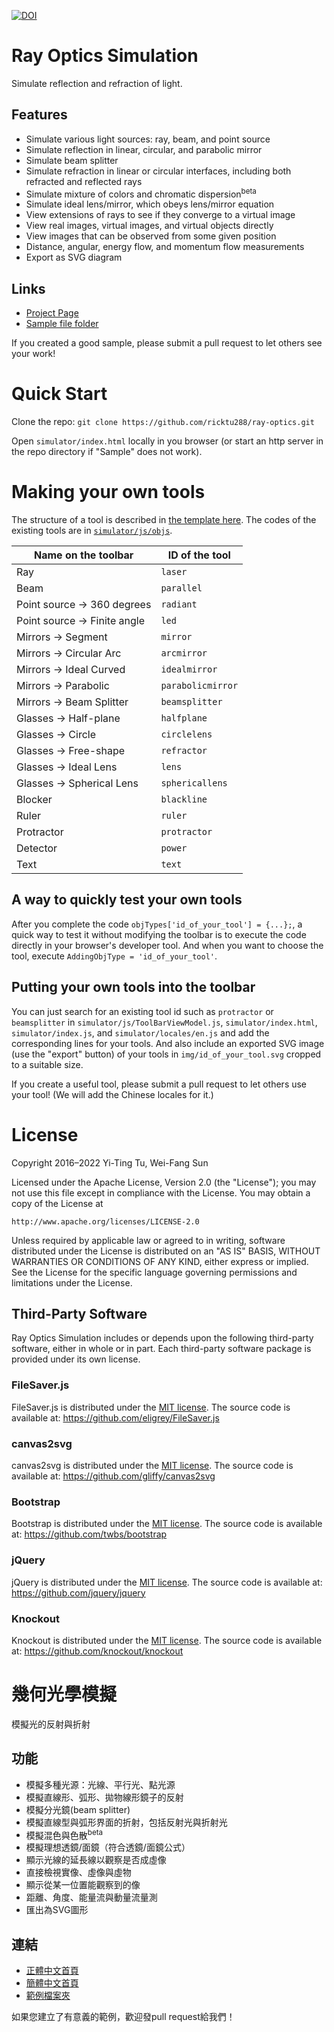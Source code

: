 [![DOI](https://zenodo.org/badge/DOI/10.5281/zenodo.6386611.svg)](https://doi.org/10.5281/zenodo.6386611)

# Ray Optics Simulation
Simulate reflection and refraction of light.

## Features
- Simulate various light sources: ray, beam, and point source
- Simulate reflection in linear, circular, and parabolic mirror
- Simulate beam splitter
- Simulate refraction in linear or circular interfaces, including both refracted and reflected rays
- Simulate mixture of colors and chromatic dispersion<sup>beta</sup>  
- Simulate ideal lens/mirror, which obeys lens/mirror equation
- View extensions of rays to see if they converge to a virtual image
- View real images, virtual images, and virtual objects directly
- View images that can be observed from some given position
- Distance, angular, energy flow, and momentum flow measurements
- Export as SVG diagram

## Links
- [Project Page](https://ricktu288.github.io/ray-optics/)
- [Sample file folder](/samples)

If you created a good sample, please submit a pull request to let others see your work!

# Quick Start

Clone the repo: `git clone https://github.com/ricktu288/ray-optics.git`

Open `simulator/index.html` locally in you browser (or start an http server in the repo directory if "Sample" does not work).

# Making your own tools

The structure of a tool is described in [the template here](tool_template.js). The codes of the existing tools are in [`simulator/js/objs`](simulator/js/objs).

| Name on the toolbar | ID of the tool |
| --- | --- |
| Ray | `laser` |
| Beam | `parallel` |
| Point source -> 360 degrees | `radiant` |
| Point source -> Finite angle | `led` |
| Mirrors -> Segment | `mirror` |
| Mirrors -> Circular Arc | `arcmirror` |
| Mirrors -> Ideal Curved | `idealmirror` |
| Mirrors -> Parabolic | `parabolicmirror` |
| Mirrors -> Beam Splitter | `beamsplitter` |
| Glasses -> Half-plane | `halfplane` |
| Glasses -> Circle | `circlelens` |
| Glasses -> Free-shape | `refractor` |
| Glasses -> Ideal Lens | `lens` |
| Glasses -> Spherical Lens | `sphericallens` |
| Blocker | `blackline` |
| Ruler | `ruler` |
| Protractor | `protractor` |
| Detector | `power` |
| Text | `text` |

## A way to quickly test your own tools

After you complete the code `objTypes['id_of_your_tool'] = {...};`, a quick way to test it without modifying the toolbar is to execute the code directly in your browser's developer tool. And when you want to choose the tool, execute `AddingObjType = 'id_of_your_tool'`.

## Putting your own tools into the toolbar

You can just search for an existing tool id such as `protractor` or `beamsplitter` in `simulator/js/ToolBarViewModel.js`, `simulator/index.html`, `simulator/index.js`, and `simulator/locales/en.js` and add the corresponding lines for your tools. And also include an exported SVG image (use the "export" button) of your tools in `img/id_of_your_tool.svg` cropped to a suitable size.

If you create a useful tool, please submit a pull request to let others use your tool! (We will add the Chinese locales for it.)

# License
Copyright 2016–2022 Yi-Ting Tu, Wei-Fang Sun

Licensed under the Apache License, Version 2.0 (the "License");
you may not use this file except in compliance with the License.
You may obtain a copy of the License at

    http://www.apache.org/licenses/LICENSE-2.0

Unless required by applicable law or agreed to in writing, software
distributed under the License is distributed on an "AS IS" BASIS,
WITHOUT WARRANTIES OR CONDITIONS OF ANY KIND, either express or implied.
See the License for the specific language governing permissions and
limitations under the License.

## Third-Party Software

Ray Optics Simulation includes or depends upon the following third-party software, either in whole or in part. Each third-party software package is provided under its own license.

### FileSaver.js

FileSaver.js is distributed under the [MIT license](https://github.com/eligrey/FileSaver.js/blob/master/LICENSE.md).
The source code is available at: https://github.com/eligrey/FileSaver.js

### canvas2svg

canvas2svg is distributed under the [MIT license](https://github.com/gliffy/canvas2svg/blob/master/LICENSE).
The source code is available at: https://github.com/gliffy/canvas2svg

### Bootstrap

Bootstrap is distributed under the [MIT license](https://raw.githubusercontent.com/twbs/bootstrap/master/LICENSE).
The source code is available at: https://github.com/twbs/bootstrap

### jQuery

jQuery is distributed under the [MIT license](https://github.com/jquery/jquery/blob/master/LICENSE.txt).
The source code is available at: https://github.com/jquery/jquery

### Knockout

Knockout is distributed under the [MIT license](https://opensource.org/licenses/mit-license.php).
The source code is available at: https://github.com/knockout/knockout


# 幾何光學模擬
模擬光的反射與折射

## 功能
- 模擬多種光源：光線、平行光、點光源
- 模擬直線形、弧形、拋物線形鏡子的反射
- 模擬分光鏡(beam splitter)
- 模擬直線型與弧形界面的折射，包括反射光與折射光
- 模擬混色與色散<sup>beta</sup> 
- 模擬理想透鏡/面鏡（符合透鏡/面鏡公式）
- 顯示光線的延長線以觀察是否成虛像
- 直接檢視實像、虛像與虛物
- 顯示從某一位置能觀察到的像
- 距離、角度、能量流與動量流量測
- 匯出為SVG圖形

## 連結
- [正體中文首頁](https://ricktu288.github.io/ray-optics/tw/)
- [簡體中文首頁](https://ricktu288.gitlab.io/ray-optics/cn/)
- [範例檔案夾](/samples)

如果您建立了有意義的範例，歡迎發pull request給我們！

